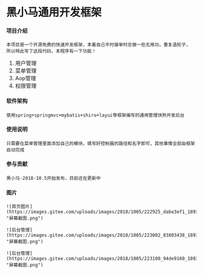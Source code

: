# 黑小马通用开发框架

#### 项目介绍
    本项目是一个开源免费的快速开发框架，本着自己平时接单时总做一些无用功，重复造轮子，
    所以特此写了这段代码，本程序有一下功能！
   1. 用户管理
   2. 菜单管理
   3. Aop管理
   4. 权限管理

#### 软件架构
    使用spring+springmvc+mybatis+shiro+layui等框架编写的通用管理快熟开发后台

#### 使用说明
    只需要在菜单管理里面添加自己的模块，填写好控制器的路径和名字即可，其他事情全部由框架自动完成
    

#### 参与贡献
    黑小马-2018-10.5开始发布，目前还在更新中
    
#### 图片
    ![首页图片](https://images.gitee.com/uploads/images/2018/1005/222925_dabe3ef1_1893827.png "屏幕截图.png")
    
    ![后台管理](https://images.gitee.com/uploads/images/2018/1005/223002_83803438_1893827.png "屏幕截图.png")
    
    ![后台管理](https://images.gitee.com/uploads/images/2018/1005/223100_94de9160_1893827.png "屏幕截图.png")

